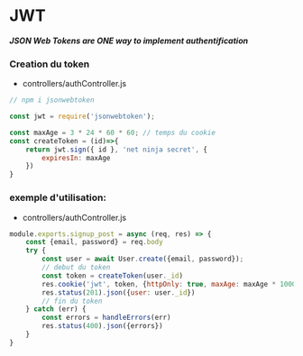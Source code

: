 # JWT 

***JSON Web Tokens are ONE way to implement authentification***

### Creation du token

- controllers/authController.js

```js
// npm i jsonwebtoken

const jwt = require('jsonwebtoken');

const maxAge = 3 * 24 * 60 * 60; // temps du cookie
const createToken = (id)=>{
    return jwt.sign({ id }, 'net ninja secret', {
        expiresIn: maxAge
    })
}
```


### exemple d'utilisation:

- controllers/authController.js

```js
module.exports.signup_post = async (req, res) => {
    const {email, password} = req.body
    try {
        const user = await User.create({email, password});
        // debut du token
        const token = createToken(user._id)
        res.cookie('jwt', token, {httpOnly: true, maxAge: maxAge * 1000})
        res.status(201).json({user: user._id})
        // fin du token
    } catch (err) {
        const errors = handleErrors(err)
        res.status(400).json({errors})
    }
}
```
